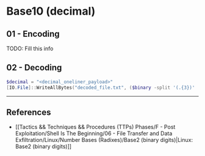 # Base10 (decimal)

## 01 - Encoding

TODO: Fill this info

## 02 - Decoding

```powershell
$decimal = "<decimal_oneliner_payload>"
[IO.File]::WriteAllBytes("decoded_file.txt", ($binary -split '(.{3})' | Where-Object { $_ -ne '' } | ForEach-Object { [Convert]::ToByte($_, 10) }))
```

---
## References

- [[Tactics && Techniques && Procedures (TTPs) Phases/F - Post Exploitation/Shell Is The Beginning/06 - File Transfer and Data Exfiltration/Linux/Number Bases (Radixes)/Base2 (binary digits)|Linux: Base2 (binary digits)]]